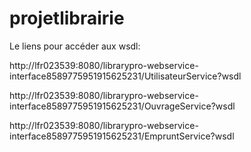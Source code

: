 # projetlibrairie

Le liens pour accéder aux wsdl:

http://lfr023539:8080/librarypro-webservice-interface8589775951915625231/UtilisateurService?wsdl

http://lfr023539:8080/librarypro-webservice-interface8589775951915625231/OuvrageService?wsdl

http://lfr023539:8080/librarypro-webservice-interface8589775951915625231/EmpruntService?wsdl
